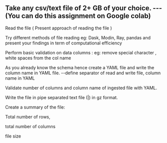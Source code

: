 ## Take any csv/text file of 2+ GB of your choice. --- (You can do this assignment on Google colab)

Read the file ( Present approach of reading the file )

Try different methods of file reading eg: Dask, Modin, Ray, pandas and present your findings in term of computational efficiency

Perform basic validation on data columns : eg: remove special character , white spaces from the col name

As you already know the schema hence create a YAML file and write the column name in YAML file. --define separator of read and write file, column name in YAML

Validate number of columns and column name of ingested file with YAML.

Write the file in pipe separated text file (|) in gz format.

Create a summary of the file:

Total number of rows,

total number of columns

file size
